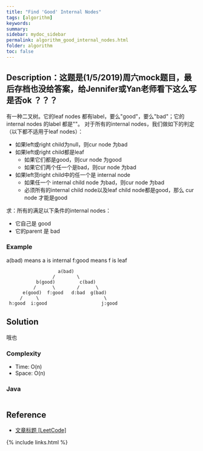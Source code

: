 ```yaml
---
title: "Find 'Good' Internal Nodes"
tags: [algorithm]
keywords:
summary:
sidebar: mydoc_sidebar
permalink: algorithm_good_internal_nodes.html
folder: algorithm
toc: false
---
```


## Description：这题是(1/5/2019)周六mock题目，最后存档也没给答案，给Jennifer或Yan老师看下这么写是否ok ？？？
有一种二叉树。它的leaf nodes 都有label，要么"good"，要么"bad"；它的internal nodes 的label 都是""。
对于所有的internal nodes，我们做如下的判定（以下都不适用于leaf nodes）：
* 如果left或right child为null，则cur node 为bad
* 如果left或right child都是leaf
  * 如果它们都是good，则cur node 为good
  * 如果它们两个任一个是bad，则cur node 为bad
* 如果left货right child中的任一个是 internal node
  * 如果任一个 internal child node 为bad，则cur node 为bad
  * 必须所有的internal child node以及leaf child node都是good，那么 cur node 才能是good

求：所有的满足以下条件的internal nodes：
* 它自己是 good
* 它的parent 是 bad

### Example
a(bad) means a is internal
 f:good means f is leaf
``` 
                   a(bad)
                 /        \
           b(good)         c(bad)
          /      \        /      \
      e(good)  f:good   d:bad  g(bad)
     /     \                        \
 h:good  i:good                    j:good
```

## Solution
哦也

### Complexity
* Time: O(n)
* Space: O(n)

### Java
```java

```

## Reference
* [文章标题 [LeetCode]](网址放在这里)

{% include links.html %}

